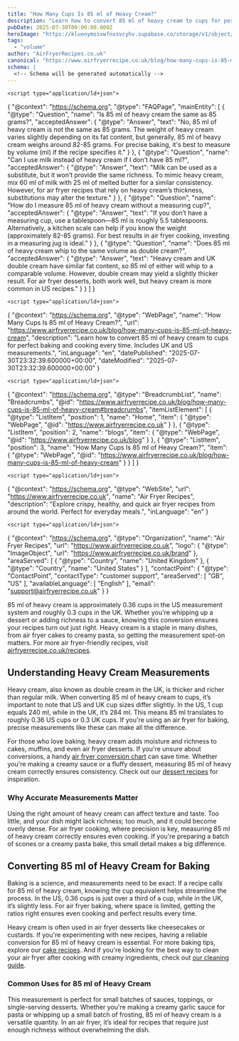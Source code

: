 ```yaml
---
title: "How Many Cups Is 85 ml of Heavy Cream?"
description: "Learn how to convert 85 ml of heavy cream to cups for perfect baking and cooking every time. Includes UK and US measurements."
pubDate: 2025-07-30T00:00:00.000Z
heroImage: "https://klueoymssxwfnxsvcyhv.supabase.co/storage/v1/object/public/Shmucket/how-many-cups-is-85-ml-of-heavy-cream.webp"
tags:
  - "volume"
author: "AirFryerRecipes.co.uk"
canonical: "https://www.airfryerrecipe.co.uk/blog/how-many-cups-is-85-ml-of-heavy-cream"
schema: |
  <!-- Schema will be generated automatically -->
---
```

<script type="application/ld+json">
{
    "@context": "https://schema.org",
    "@type": "BlogPosting",
    "url": "https://www.airfryerrecipe.co.uk/blog/how-many-cups-is-85-ml-of-heavy-cream",
    "mainEntityOfPage": {
        "@type": "WebPage",
        "@id": "https://www.airfryerrecipe.co.uk/blog/how-many-cups-is-85-ml-of-heavy-cream"
    },
    "headline": "Quick Guide: Convert 85 ml of Heavy Cream to Cups Easily",
    "description": "Learn how to convert 85 ml of heavy cream to cups for perfect baking and cooking every time. Includes UK and US measurements.",
    "author": {
        "@type": "Person",
        "name": "AirFryerRecipes.co.uk",
        "url": "https://www.airfryerrecipe.co.uk/about",
        "image": {
            "@type": "ImageObject",
            "url": "https://klueoymssxwfnxsvcyhv.supabase.co/storage/v1/object/public/Shmucket/Me.jpg"
        }
    },
    "publisher": {
        "@type": "Organization",
        "name": "Air Fryer Recipe",
        "logo": {
            "@type": "ImageObject",
            "url": "https://cdn.prod.website-files.com/68224a465dfe9a7ab4f57570/6844191451a8b2f1e37e63cc_Untitled%20design%20-%202025-06-05T205644.948%20(1).png"
        }
    },
    "datePublished": "2025-07-30T23:32:39.600Z",
    "dateModified": "2025-07-30T23:32:39.600Z",
    "image": {
        "@type": "ImageObject",
        "url": "https://klueoymssxwfnxsvcyhv.supabase.co/storage/v1/object/public/Shmucket/how-many-cups-is-85-ml-of-heavy-cream.webp"
    },
    "about": {
        "@type": "Thing",
        "name": "Volume"
    },
    "articleSection": "Volume",
    "inLanguage": "en-GB"
}
</script>

    <script type="application/ld+json">
{
    "@context": "https://schema.org",
    "@type": "FAQPage",
    "mainEntity": [
        {
            "@type": "Question",
            "name": "Is 85 ml of heavy cream the same as 85 grams?",
            "acceptedAnswer": {
                "@type": "Answer",
                "text": "No, 85 ml of heavy cream is not the same as 85 grams. The weight of heavy cream varies slightly depending on its fat content, but generally, 85 ml of heavy cream weighs around 82-85 grams. For precise baking, it's best to measure by volume (ml) if the recipe specifies it."
            }
        },
        {
            "@type": "Question",
            "name": "Can I use milk instead of heavy cream if I don’t have 85 ml?",
            "acceptedAnswer": {
                "@type": "Answer",
                "text": "Milk can be used as a substitute, but it won’t provide the same richness. To mimic heavy cream, mix 60 ml of milk with 25 ml of melted butter for a similar consistency. However, for air fryer recipes that rely on heavy cream’s thickness, substitutions may alter the texture."
            }
        },
        {
            "@type": "Question",
            "name": "How do I measure 85 ml of heavy cream without a measuring cup?",
            "acceptedAnswer": {
                "@type": "Answer",
                "text": "If you don’t have a measuring cup, use a tablespoon—85 ml is roughly 5.5 tablespoons. Alternatively, a kitchen scale can help if you know the weight (approximately 82-85 grams). For best results in air fryer cooking, investing in a measuring jug is ideal."
            }
        },
        {
            "@type": "Question",
            "name": "Does 85 ml of heavy cream whip to the same volume as double cream?",
            "acceptedAnswer": {
                "@type": "Answer",
                "text": "Heavy cream and UK double cream have similar fat content, so 85 ml of either will whip to a comparable volume. However, double cream may yield a slightly thicker result. For air fryer desserts, both work well, but heavy cream is more common in US recipes."
            }
        }
    ]
}
</script>

    <script type="application/ld+json">
{
    "@context": "https://schema.org",
    "@type": "WebPage",
    "name": "How Many Cups Is 85 ml of Heavy Cream?",
    "url": "https://www.airfryerrecipe.co.uk/blog/how-many-cups-is-85-ml-of-heavy-cream",
    "description": "Learn how to convert 85 ml of heavy cream to cups for perfect baking and cooking every time. Includes UK and US measurements.",
    "inLanguage": "en",
    "datePublished": "2025-07-30T23:32:39.600000+00:00",
    "dateModified": "2025-07-30T23:32:39.600000+00:00"
}
</script>

    <script type="application/ld+json">
{
    "@context": "https://schema.org",
    "@type": "BreadcrumbList",
    "name": "Breadcrumbs",
    "@id": "https://www.airfryerrecipe.co.uk/blog/how-many-cups-is-85-ml-of-heavy-cream#breadcrumbs",
    "itemListElement": [
        {
            "@type": "ListItem",
            "position": 1,
            "name": "Home",
            "item": {
                "@type": "WebPage",
                "@id": "https://www.airfryerrecipe.co.uk"
            }
        },
        {
            "@type": "ListItem",
            "position": 2,
            "name": "blogs",
            "item": {
                "@type": "WebPage",
                "@id": "https://www.airfryerrecipe.co.uk/blog"
            }
        },
        {
            "@type": "ListItem",
            "position": 3,
            "name": "How Many Cups Is 85 ml of Heavy Cream?",
            "item": {
                "@type": "WebPage",
                "@id": "https://www.airfryerrecipe.co.uk/blog/how-many-cups-is-85-ml-of-heavy-cream"
            }
        }
    ]
}
</script>

    <script type="application/ld+json">
{
    "@context": "https://schema.org",
    "@type": "WebSite",
    "url": "https://www.airfryerrecipe.co.uk",
    "name": "Air Fryer Recipes",
    "description": "Explore crispy, healthy, and quick air fryer recipes from around the world. Perfect for everyday meals.",
    "inLanguage": "en"
}
</script>

    <script type="application/ld+json">
{
    "@context": "https://schema.org",
    "@type": "Organization",
    "name": "Air Fryer Recipes",
    "url": "https://www.airfryerrecipe.co.uk",
    "logo": {
        "@type": "ImageObject",
        "url": "https://www.airfryerrecipe.co.uk/brand"
    },
    "areaServed": [
        {
            "@type": "Country",
            "name": "United Kingdom"
        },
        {
            "@type": "Country",
            "name": "United States"
        }
    ],
    "contactPoint": {
        "@type": "ContactPoint",
        "contactType": "customer support",
        "areaServed": [
            "GB",
            "US"
        ],
        "availableLanguage": [
            "English"
        ],
        "email": "support@airfryerrecipe.co.uk"
    }
}
</script>

<p>85 ml of heavy cream is approximately 0.36 cups in the US measurement system and roughly 0.3 cups in the UK. Whether you're whipping up a dessert or adding richness to a sauce, knowing this conversion ensures your recipes turn out just right. Heavy cream is a staple in many dishes, from air fryer cakes to creamy pasta, so getting the measurement spot-on matters. For more air fryer-friendly recipes, visit <a href=https://www.airfryerrecipe.co.uk/recipes>airfryerrecipe.co.uk/recipes</a>.</p>  

<h2>Understanding Heavy Cream Measurements</h2>  
<p>Heavy cream, also known as double cream in the UK, is thicker and richer than regular milk. When converting 85 ml of heavy cream to cups, it’s important to note that US and UK cup sizes differ slightly. In the US, 1 cup equals 240 ml, while in the UK, it’s 284 ml. This means 85 ml translates to roughly 0.36 US cups or 0.3 UK cups. If you're using an air fryer for baking, precise measurements like these can make all the difference.</p>  

<p>For those who love baking, heavy cream adds moisture and richness to cakes, muffins, and even air fryer desserts. If you're unsure about conversions, a handy <a href=https://www.airfryerrecipe.co.uk/air-fryer-conversion-chart>air fryer conversion chart</a> can save time. Whether you're making a creamy sauce or a fluffy dessert, measuring 85 ml of heavy cream correctly ensures consistency. Check out our <a href=https://www.airfryerrecipe.co.uk/recipe-category/dessert>dessert recipes</a> for inspiration.</p>  

<h3>Why Accurate Measurements Matter</h3>  
<p>Using the right amount of heavy cream can affect texture and taste. Too little, and your dish might lack richness; too much, and it could become overly dense. For air fryer cooking, where precision is key, measuring 85 ml of heavy cream correctly ensures even cooking. If you're preparing a batch of scones or a creamy pasta bake, this small detail makes a big difference.</p>  

<h2>Converting 85 ml of Heavy Cream for Baking</h2>  
<p>Baking is a science, and measurements need to be exact. If a recipe calls for 85 ml of heavy cream, knowing the cup equivalent helps streamline the process. In the US, 0.36 cups is just over a third of a cup, while in the UK, it’s slightly less. For air fryer baking, where space is limited, getting the ratios right ensures even cooking and perfect results every time.</p>  

<p>Heavy cream is often used in air fryer desserts like cheesecakes or custards. If you're experimenting with new recipes, having a reliable conversion for 85 ml of heavy cream is essential. For more baking tips, explore our <a href=https://www.airfryerrecipe.co.uk/recipe-category/cakes>cake recipes</a>. And if you're looking for the best way to clean your air fryer after cooking with creamy ingredients, check out <a href=https://www.airfryerrecipe.co.uk/air-fryer-cleaner>our cleaning guide</a>.</p>  

<h3>Common Uses for 85 ml of Heavy Cream</h3>  
<p>This measurement is perfect for small batches of sauces, toppings, or single-serving desserts. Whether you're making a creamy garlic sauce for pasta or whipping up a small batch of frosting, 85 ml of heavy cream is a versatile quantity. In an air fryer, it’s ideal for recipes that require just enough richness without overwhelming the dish.</p>
